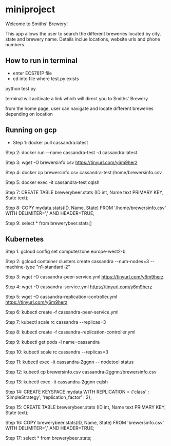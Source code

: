 # miniproject

Welcome to Smiths' Brewery! 

This app allows the user to search the different breweries located by city, state and brewery name. Details inclue locations, website urls and phone numbers.


## How to run in terminal 
- enter ECS781P file 
- cd into file where test.py exists 

python test.py 

terminal will acitivate a link which will direct you to Smiths' Brewery

from the home page, user can navigate and locate different breweries depending on location 

## Running on gcp 

- Step 1: docker pull cassandra:latest

Step 2: docker run --name cassandra-test -d cassandra:latest

Step 3: wget -O brewersinfo.csv https://tinyurl.com/y6m9herz

Step 4: docker cp brewersinfo.csv cassandra-test:/home/brewersinfo.csv

Step 5: docker exec -it cassandra-test cqlsh

Step 7: CREATE TABLE brewerybeer.stats (ID int, Name text PRIMARY KEY, State text);

Step 8: COPY mydata.stats(ID, Name, State)
        FROM '/home/brewersinfo.csv'
        WITH DELIMITER=',' AND HEADER=TRUE;

Step 9: select * from brewerybeer.stats;]

## Kubernetes
Step 1: gcloud config set compute/zone europe-west2-b

Step 2: gcloud container clusters create cassandra --num-nodes=3 --machine-type "n1-standard-2"

Step 3: wget -O cassandra-peer-service.yml https://tinyurl.com/y6m9herz

Step 4: wget -O cassandra-service.yml https://tinyurl.com/y6m9herz

Step 5: wget -O cassandra-replication-controller.yml https://tinyurl.com/y6m9herz

Step 6: kubectl create -f cassandra-peer-service.yml

Step 7: kubectl scale rc cassandra --replicas=3

Step 8: kubectl create -f cassandra-replication-controller.yml

Step 9: kubectl get pods -l name=cassandra

Step 10: kubectl scale rc cassandra --replicas=3

Step 11: kubectl exec -it cassandra-2ggnn -- nodetool status

Step 12: kubectl cp brewersinfo.csv cassandra-2ggnn:/brewersinfo.csv

Step 13: kubectl exec -it cassandra-2ggnn cqlsh

Step 14: CREATE KEYSPACE mydata WITH REPLICATION =
        {'class' : 'SimpleStrategy', 'replication_factor' : 2};

Step 15: CREATE TABLE brewerybeer.stats (ID int, Name text PRIMARY KEY, State text);

Step 16: COPY brewerybeer.stats(ID, Name, State)
         FROM 'brewersinfo.csv'
         WITH DELIMITER=',' AND HEADER=TRUE;

Step 17: select * from brewerybeer.stats;
